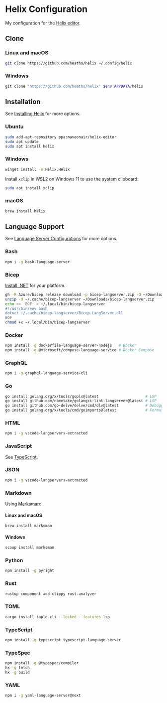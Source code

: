 # Helix Configuration

My configuration for the [Helix editor][website].

## Clone

### Linux and macOS

```bash
git clone https://github.com/heaths/helix ~/.config/helix
```

### Windows

```powershell
git clone 'https://github.com/heaths/helix' $env:APPDATA/helix
```

## Installation

See [Installing Helix](https://docs.helix-editor.com/install.html) for more options.

### Ubuntu

```bash
sudo add-apt-repository ppa:maveonair/helix-editor
sudo apt update
sudo apt install helix
```

### Windows

```bash
winget install -e Helix.Helix
```

Install `xclip` in WSL2 on Windows 11 to use the system clipboard:

```bash
sudo apt install xclip
```

### macOS

```bash
brew install helix
```

## Language Support

See [Language Server Configurations](https://github.com/helix-editor/helix/wiki/Language-Server-Configurations) for more options.

### Bash

```bash
npm i -g bash-language-server
```

### Bicep

[Install .NET](https://dot.net/download) for your platform.

```bash
gh -R Azure/bicep release download -p bicep-langserver.zip -O ~/Downloads/bicep-langserver.zip
unzip -d ~/.cache/bicep-langserver ~/Downloads/bicep-langserver.zip
echo << 'EOF' > ~/.local/bin/bicep-langserver
#!/usr/bin/env bash
dotnet ~/.cache/bicep-langserver/Bicep.LangServer.dll
EOF
chmod +x ~/.local/bin/bicep-langserver
```

### Docker

```bash
npm install -g dockerfile-language-server-nodejs   # Docker
npm install -g @microsoft/compose-language-service # Docker Compose
```

### GraphQL

```bash
npm i -g graphql-language-service-cli
```

### Go

```bash
go install golang.org/x/tools/gopls@latest                     # LSP
go install github.com/nametake/golangci-lint-langserver@latest # LSP
go install github.com/go-delve/delve/cmd/dlv@latest            # Debugger
go install golang.org/x/tools/cmd/goimports@latest             # Formatter
```

### HTML

```bash
npm i -g vscode-langservers-extracted
```

### JavaScript

See [TypeScript](#typescript).

### JSON

```bash
npm i -g vscode-langservers-extracted
```

### Markdown

Using [Marksman](https://github.com/artempyanykh/marksman):

#### Linux and macOS

```bash
brew install marksman
```

#### Windows

```bash
scoop install marksman
```

### Python

```bash
npm install -g pyright
```

### Rust

```bash
rustup component add clippy rust-analyzer
```

### TOML

```bash
cargo install taplo-cli --locked --features lsp
```

### TypeScript

```bash
npm install -g typescript typescript-language-server
```

### TypeSpec

```bash
npm install -g @typespec/compiler
hx -g fetch
hx -g build
```

### YAML

```bash
npm i -g yaml-language-server@next
```

[docs]: https://docs.helix-editor.com/
[website]: https://helix-editor.com/
